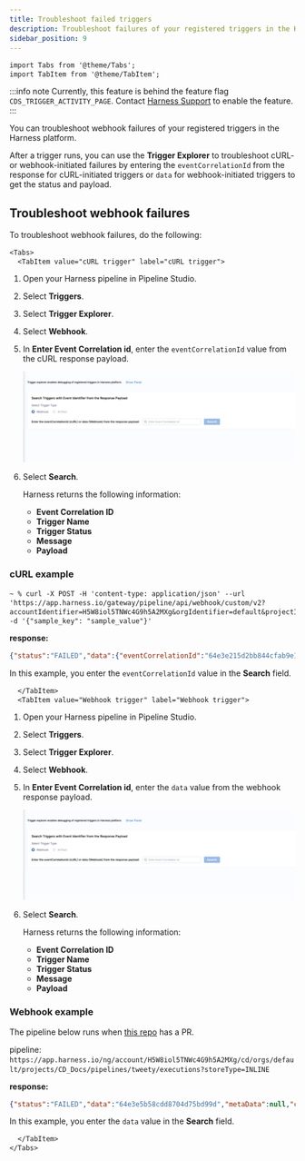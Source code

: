 ```yaml
---
title: Troubleshoot failed triggers
description: Troubleshoot failures of your registered triggers in the Harness platform.
sidebar_position: 9
---
```

```mdx-code-block
import Tabs from '@theme/Tabs';
import TabItem from '@theme/TabItem';
```

:::info note
Currently, this feature is behind the feature flag `CDS_TRIGGER_ACTIVITY_PAGE`. Contact [Harness Support](mailto:support@harness.io) to enable the feature.
:::

You can troubleshoot webhook failures of your registered triggers in the Harness platform.

After a trigger runs, you can use the **Trigger Explorer** to troubleshoot cURL- or webhook-initiated failures by entering the `eventCorrelationId` from the response for cURL-initiated triggers or `data` for webhook-initiated triggers to get the status and payload.

## Troubleshoot webhook failures

To troubleshoot webhook failures, do the following:

```mdx-code-block
<Tabs>
  <TabItem value="cURL trigger" label="cURL trigger">
```

1. Open your Harness pipeline in Pipeline Studio.
2. Select **Triggers**.
3. Select **Trigger Explorer**.
4. Select **Webhook**.
5. In **Enter Event Correlation id**, enter the `eventCorrelationId` value from the cURL response payload.

   ![](./static/trigger-explorer.png)

6. Select **Search**.

   Harness returns the following information:

   - **Event Correlation ID**
   - **Trigger Name**
   - **Trigger Status**
   - **Message**
   - **Payload**

### cURL example

```shell
~ % curl -X POST -H 'content-type: application/json' --url 'https://app.harness.io/gateway/pipeline/api/webhook/custom/v2?accountIdentifier=H5W8iol5TNWc4G9h5A2MXg&orgIdentifier=default&projectIdentifier=CD_Docs&pipelineIdentifier=tweety&triggerIdentifier=Custom' -d '{"sample_key": "sample_value"}'
```

**response:**

```json
{"status":"FAILED","data":{"eventCorrelationId":"64e3e215d2bb844cfab9e155","apiUrl":"https://app.harness.io/gateway/pipeline/api/webhook/triggerExecutionDetails/64e3e215d2bb844cfab9e155?accountIdentifier=H5W8iol5TNWc4G9h5A2MXg","uiUrl":"https://app.harness.io/ng/#/account/H5W8iol5TNWc4G9h5A2MXg/cd/orgs/default/projects/CD_Docs/deployments?pipelineIdentifier=tweety&page=0","uiSetupUrl":"https://app.harness.io/ng/#/account/H5W8iol5TNWc4G9h5A2MXg/cd/orgs/default"}}
```

In this example, you enter the `eventCorrelationId` value in the **Search** field.


```mdx-code-block
  </TabItem>
  <TabItem value="Webhook trigger" label="Webhook trigger">
```

1. Open your Harness pipeline in Pipeline Studio.
2. Select **Triggers**.
3. Select **Trigger Explorer**.
4. Select **Webhook**.
5. In **Enter Event Correlation id**, enter the `data` value from the webhook response payload.

   ![](./static/trigger-explorer.png)

6. Select **Search**.

   Harness returns the following information:

   - **Event Correlation ID**
   - **Trigger Name**
   - **Trigger Status**
   - **Message**
   - **Payload**

### Webhook example

The pipeline below runs when [this repo](https://github.com/michaelcretzman/linux_tweet_app) has a PR.

pipeline: `https://app.harness.io/ng/account/H5W8iol5TNWc4G9h5A2MXg/cd/orgs/default/projects/CD_Docs/pipelines/tweety/executions?storeType=INLINE`

**response:**

```json
{"status":"FAILED","data":"64e3e5b58cdd8704d75bd99d","metaData":null,"correlationId":"1a75bbef-862c-469e-b8ab-e06dd95e4999"}
```

In this example, you enter the `data` value in the **Search** field.

```mdx-code-block
  </TabItem>
</Tabs>
```